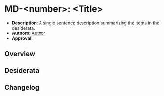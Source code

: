 # MD-\<number\>: \<Title\>

- **Description**: A single sentence description summarizing the items in the desiderata.
- **Authors**: [Author](mailto:author@email.com)
- **Approval**: <!--Either approved (:white_check_mark:) or rejected (:x:) by the governance body. To be inserted by governance. -->

<!--
  READ MIP-0 BEFORE USING THIS TEMPLATE!

  This template is for drafting Desiderata. It ensures a structured representation of wishes, requirements, or needs related to the overarching objective mentioned in the title. After filling in the requisite fields, please delete these comments.

  Note that an MD number will be assigned by an editor. When opening a pull request to submit your MD, please use an abbreviated title in the filename, `README.md`.

  The title should be 44 characters or less. It should not repeat the MD number in title.

  The author should add himself as a code owner in the `.github/CODEOWNERS` file for the MD.

  TODO: Remove this comment before finalizing.
-->

## Overview

<!--
  Provide a brief, high-level overview of the desiderata. This section should illuminate the unified objective of the desired elements, functionalities, or features. More granular specifications should be provided below.

  TODO: Remove this comment before finalizing.
-->

## Desiderata

<!--
  List out the specific desiderata. Each entry should consist of:

  1. Title: A concise name for the desideratum.
  2. User journey: A one or two-sentence statement focusing on the "user" (could be a human, machine, software, etc.) and their interaction or experience.
  3. Description (optional): A more detailed explanation if needed.
  4. Justification: The reasoning behind the desideratum. Why is it necessary or desired?
  5. Recommendations (optional): Suggestions or guidance related to the desideratum.

  Format as:

  ### D<number>: Desideratum Title

  **User journey**: [user] can [action].

  **Description**: <More detailed explanation if needed (optional)>

  **Justification**: <Why this is a significant or required desideratum>

  **Recommendations**: <Any specific guidance or suggestions (optional)>

  TODO: Remove this comment before finalizing.
-->

## Changelog

<!--
  The changelog should be maintained after publication.

  1. **Transparency and Clarity**: The changelog acknowledges any corrections made post-publication, ensuring that readers are not misled and are always equipped with the most accurate information.

  2. **Accountability**: By noting changes openly, we maintain a high level of responsibility and ownership over our content. It’s an affirmation that we value precision and are ready to correct oversights.

  Each changelog should briefly describe each change made, accompanied by a reference to the date, version and PR in which the change was implemented.

  The format should be as follows:
  - **YYYY-MM-DD**: Description of change. [PR#](link-to-PR)

  TODO: Maintain this comment.

-->
